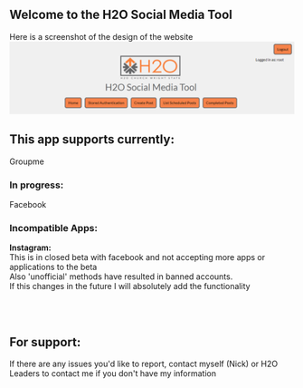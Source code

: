## Welcome to the H2O Social Media Tool
Here is a screenshot of the design of the website
<br>
![H2O-Current-Site-Preview.PNG](.idea/H2O-Current-Site-Preview.PNG)
<h2>This app supports currently: </h2>
Groupme<br>
<h3>In progress: </h3>
Facebook <br>

<h3>Incompatible Apps:</h3>
<b>Instagram: </b><br>
This is in closed beta with facebook and not accepting more apps or applications to the beta <br>
Also 'unofficial' methods have resulted in banned accounts.<br>
  If this changes in the future I will absolutely add the functionality<br>


<br><br>
<h2>For support: </h2>
If there are any issues you'd like to report, contact myself (Nick) or H2O Leaders to contact me if you don't have my information

